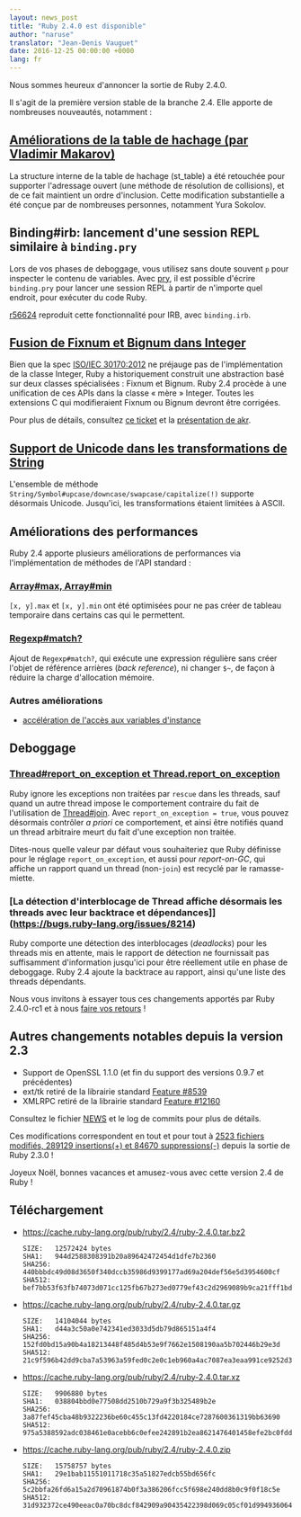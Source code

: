 ```yaml
---
layout: news_post
title: "Ruby 2.4.0 est disponible"
author: "naruse"
translator: "Jean-Denis Vauguet"
date: 2016-12-25 00:00:00 +0000
lang: fr
---
```


Nous sommes heureux d'annoncer la sortie de Ruby 2.4.0.

Il s'agit de la première version stable de la branche 2.4.
Elle apporte de nombreuses nouveautés, notamment :

## [Améliorations de la table de hachage (par Vladimir Makarov)](https://bugs.ruby-lang.org/issues/12142)

La structure interne de la table de hachage (st_table) a été retouchée pour
supporter l'adressage ouvert (une méthode de résolution de collisions), et
de ce fait maintient un ordre d'inclusion. Cette modification substantielle
a été conçue par de nombreuses personnes, notamment Yura Sokolov.

## Binding#irb: lancement d'une session REPL similaire à `binding.pry`

Lors de vos phases de deboggage, vous utilisez sans doute souvent `p` pour
inspecter le contenu de variables. Avec [pry](https://github.com/pry/pry),
il est possible d'écrire `binding.pry` pour lancer une session REPL à partir
de n'importe quel endroit, pour exécuter du code Ruby.

[r56624](https://github.com/ruby/ruby/commit/493e48897421d176a8faf0f0820323d79ecdf94a)
reproduit cette fonctionnalité pour IRB, avec `binding.irb`.

## [Fusion de Fixnum et Bignum dans Integer](https://bugs.ruby-lang.org/issues/12005)

Bien que la spec [ISO/IEC 30170:2012](http://www.iso.org/iso/iso_catalogue/catalogue_tc/catalogue_detail.htm?csnumber=59579)
ne préjauge pas de l'implémentation de la classe Integer, Ruby a historiquement
construit une abstraction basé sur deux classes spécialisées : Fixnum et Bignum.
Ruby 2.4 procède à une unification de ces APIs dans la classe « mère » Integer.
Toutes les extensions C qui modifieraient Fixnum ou Bignum devront être corrigées.

Pour plus de détails, consultez [ce ticket](https://bugs.ruby-lang.org/issues/12005)
et la [présentation de akr](http://www.a-k-r.org/pub/2016-09-08-rubykaigi-unified-integer.pdf).

## [Support de Unicode dans les transformations de String](https://bugs.ruby-lang.org/issues/10085)

L'ensemble de méthode `String/Symbol#upcase/downcase/swapcase/capitalize(!)`
supporte désormais Unicode. Jusqu'ici, les transformations étaient limitées
à ASCII.

## Améliorations des performances

Ruby 2.4 apporte plusieurs améliorations de performances via l'implémentation
de méthodes de l'API standard :

### [Array#max, Array#min](https://bugs.ruby-lang.org/issues/12172)

`[x, y].max` et `[x, y].min` ont été optimisées pour ne pas créer de tableau
temporaire dans certains cas qui le permettent.

### [Regexp#match?](https://bugs.ruby-lang.org/issues/8110)

Ajout de `Regexp#match?`, qui exécute une expression régulière sans créer l'objet
de référence arrières (*back reference*), ni changer `$~`, de façon à réduire la
charge d'allocation mémoire.

### Autres améliorations

* [accélération de l'accès aux variables d'instance](https://bugs.ruby-lang.org/issues/12274)

## Deboggage

### [Thread#report_on_exception et Thread.report_on_exception](https://bugs.ruby-lang.org/issues/6647)

Ruby ignore les exceptions non traitées par `rescue` dans les threads, sauf
quand un autre thread impose le comportement contraire du fait de l'utilisation
de [Thread#join](https://ruby-doc.org/core-2.4.0/Thread.html#method-i-join). Avec
`report_on_exception = true`, vous pouvez désormais contrôler *a priori* ce
comportement, et ainsi être notifiés quand un thread arbitraire meurt du fait
d'une exception non traitée.

Dites-nous quelle valeur par défaut vous souhaiteriez que Ruby définisse pour
le réglage `report_on_exception`, et aussi pour *report-on-GC*, qui affiche un
rapport quand un thread (non-`join`) est recyclé par le ramasse-miette.

### [La détection d'interblocage de Thread affiche désormais les threads avec leur backtrace et dépendances]](https://bugs.ruby-lang.org/issues/8214)

Ruby comporte une détection des interblocages (*deadlocks*) pour les threads
mis en attente, mais le rapport de détection ne fournissait pas suffisamment
d'information jusqu'ici pour être réellement utile en phase de deboggage.
Ruby 2.4 ajoute la backtrace au rapport, ainsi qu'une liste des threads
dépendants.

Nous vous invitons à essayer tous ces changements apportés par Ruby 2.4.0-rc1
et à nous [faire vos retours](https://bugs.ruby-lang.org/projects/ruby/wiki/HowToReport) !

## Autres changements notables depuis la version 2.3

* Support de OpenSSL 1.1.0 (et fin du support des versions 0.9.7 et précédentes)
* ext/tk retiré de la librairie standard [Feature #8539](https://bugs.ruby-lang.org/issues/8539)
* XMLRPC retiré de la librairie standard [Feature #12160](https://bugs.ruby-lang.org/issues/12160)

Consultez le fichier [NEWS](https://github.com/ruby/ruby/blob/v2_4_0_rc1/NEWS)
et le log de commits pour plus de détails.

Ces modifications correspondent en tout et pour tout à
[2523 fichiers modifiés, 289129 insertions(+) et 84670 suppressions(-)](https://github.com/ruby/ruby/compare/v2_3_0...v2_4_0)
depuis la sortie de Ruby 2.3.0 !

Joyeux Noël, bonnes vacances et amusez-vous avec cette version 2.4 de Ruby !

## Téléchargement

* <https://cache.ruby-lang.org/pub/ruby/2.4/ruby-2.4.0.tar.bz2>

      SIZE:   12572424 bytes
      SHA1:   944d2588308391b20a89642472454d1dfe7b2360
      SHA256: 440bbbdc49d08d3650f340dccb35986d9399177ad69a204def56e5d3954600cf
      SHA512: bef7bb53f63fb74073d071cc125fb67b273ed0779ef43c2d2969089b9ca21fff1bd012281c5b748f7a3c24dd26e71730d7248c05a01cb23ab2089eb4d02115fe

* <https://cache.ruby-lang.org/pub/ruby/2.4/ruby-2.4.0.tar.gz>

      SIZE:   14104044 bytes
      SHA1:   d44a3c50a0e742341ed3033d5db79d865151a4f4
      SHA256: 152fd0bd15a90b4a18213448f485d4b53e9f7662e1508190aa5b702446b29e3d
      SHA512: 21c9f596b42dd9cba7a53963a59fed0c2e0c1eb960a4ac7087ea3eaa991ce9252d32639e1edcb75b1d709bc07c4820a6dc336ab427d0643c6e6498e0eacdbc8b

* <https://cache.ruby-lang.org/pub/ruby/2.4/ruby-2.4.0.tar.xz>

      SIZE:   9906880 bytes
      SHA1:   038804bbd0e77508dd2510b729a9f3b325489b2e
      SHA256: 3a87fef45cba48b9322236be60c455c13fd4220184ce7287600361319bb63690
      SHA512: 975a5388592adc038461e0acebb6c0efee242891b2ea8621476401458efe2bc0fdd317d3bf99beb745b0b3808410efdff33862da29c95c027f457943721e3ab6

* <https://cache.ruby-lang.org/pub/ruby/2.4/ruby-2.4.0.zip>

      SIZE:   15758757 bytes
      SHA1:   29e1bab11551011718c35a51827edcb55bd656fc
      SHA256: 5c2bbfa26fd6a15a2d70961874b0f3a386206fcc5f698e240dd8b0c9f0f18c5e
      SHA512: 31d932372ce490eeac0a70bc8dcf842909a90435422398d069c05cf01d994936064b8f4e60879e28a8655c1296eb8e180e348cb95e001ed6ca73cda0ff77de23
